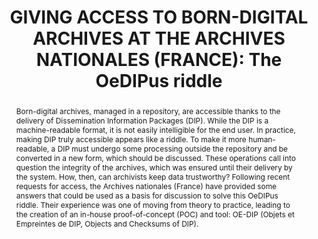 ---
abstract: 'Born-digital archives, managed in a repository, are accessible thanks to
  the delivery of Dissemination Information Packages (DIP). While the DIP is a machine-readable
  format, it is not easily intelligible for the end user. In practice, making DIP
  truly accessible appears like a riddle. To make it more human-readable, a DIP must
  undergo some processing outside the repository and be converted in a new form, which
  should be discussed. These operations call into question the integrity of the archives,
  which was ensured until their delivery by the system. How, then, can archivists
  keep data trustworthy? Following recent requests for access, the Archives nationales
  (France) have provided some answers that could be used as a basis for discussion
  to solve this OeDIPus riddle. Their experience was one of moving from theory to
  practice, leading to the creation of an in-house proof-of-concept (POC) and tool:
  OE-DIP (Objets et Empreintes de DIP, Objects and Checksums of DIP).'
creators:
- Levasseur, Emeline
- Falut, André
- Fenech, Julien
- Ferrera, Matias
date: null
document_url: https://www.ideals.illinois.edu/items/128267/bitstreams/428899/data.pdf
grand_parent: iPRES
institutions: []
keywords:
- access
- dip
- integrity
- fixity
- checksum
landing_page_url: https://hdl.handle.net/2142/121063
language: eng
layout: publication
license: CC-BY 4.0 International
notes_url: null
parent: iPRES 2023
presentation_url: null
publication_type: paper
size: null
source_name: iPRES
title: 'GIVING ACCESS TO BORN-DIGITAL ARCHIVES AT THE ARCHIVES NATIONALES (FRANCE):
  The OeDIPus riddle'
year: 2023
---